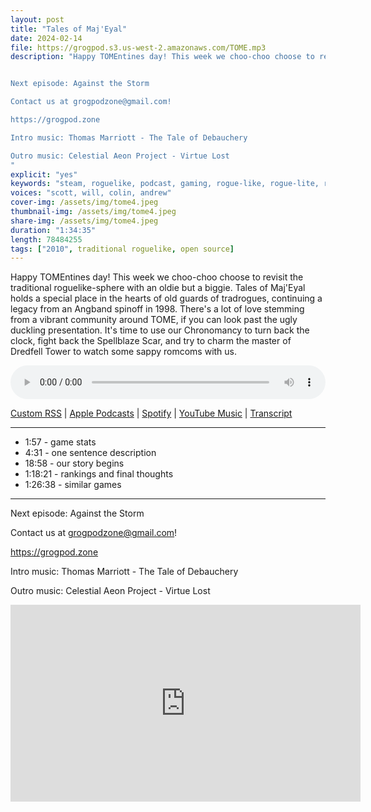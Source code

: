 ```yaml
---
layout: post
title: "Tales of Maj'Eyal"
date: 2024-02-14
file: https://grogpod.s3.us-west-2.amazonaws.com/TOME.mp3
description: "Happy TOMEntines day! This week we choo-choo choose to revisit the traditional roguelike-sphere with an oldie but a biggie. Tales of Maj'Eyal holds a special place in the hearts of old guards of tradrogues, continuing a legacy from an Angband spinoff in 1998. There's a lot of love stemming from a vibrant community around TOME, if you can look past the ugly duckling presentation. It's time to use our Chronomancy to turn back the clock, fight back the Spellblaze Scar, and try to charm the master of Dredfell Tower to watch some sappy romcoms with us.


Next episode: Against the Storm

Contact us at grogpodzone@gmail.com!

https://grogpod.zone

Intro music: Thomas Marriott - The Tale of Debauchery

Outro music: Celestial Aeon Project - Virtue Lost
"
explicit: "yes" 
keywords: "steam, roguelike, podcast, gaming, rogue-like, rogue-lite, roguelite"
voices: "scott, will, colin, andrew"
cover-img: /assets/img/tome4.jpeg
thumbnail-img: /assets/img/tome4.jpeg
share-img: /assets/img/tome4.jpeg
duration: "1:34:35"
length: 78484255
tags: ["2010", traditional roguelike, open source]
---
```


Happy TOMEntines day! This week we choo-choo choose to revisit the traditional roguelike-sphere with an oldie but a biggie. Tales of Maj'Eyal holds a special place in the hearts of old guards of tradrogues, continuing a legacy from an Angband spinoff in 1998. There's a lot of love stemming from a vibrant community around TOME, if you can look past the ugly duckling presentation. It's time to use our Chronomancy to turn back the clock, fight back the Spellblaze Scar, and try to charm the master of Dredfell Tower to watch some sappy romcoms with us.

<div class="container">
  <audio controls style="width: 100%;">
    <source src="https://grogpod.s3.us-west-2.amazonaws.com/TOME.mp3" type="audio/mpeg">
  </audio>
</div>

[Custom RSS](https://grogpod.zone/feed.xml) | [Apple Podcasts](https://podcasts.apple.com/us/podcast/tales-of-majeyal/id1650474911?i=1000645266530) | [Spotify](https://open.spotify.com/episode/2NFbJIB6Pp6Hmqr9MpbLuR?si=Hmjr6hv3QiOzbyc7aUe6aA) | [YouTube Music](https://www.youtube.com/playlist?list=PL-ShOmyMvd4jYFChE6tgj0JYG8RKK4xe0) | [Transcript](https://github.com/ScottBurger/going_rogue_podcast/blob/master/docs/transcripts/tales_of_majeyal.txt)

---
* 1:57 - game stats
* 4:31 - one sentence description
* 18:58 - our story begins
* 1:18:21 - rankings and final thoughts
* 1:26:38 - similar games

---

Next episode: Against the Storm

Contact us at grogpodzone@gmail.com!

https://grogpod.zone

Intro music: Thomas Marriott - The Tale of Debauchery

Outro music: Celestial Aeon Project - Virtue Lost

<div class="embed-responsive embed-responsive-16by9">
<iframe width="560" height="315" src="https://www.youtube.com/embed/jjMWmwGhaG4" title="YouTube video player" frameborder="0" allow="accelerometer; autoplay; clipboard-write; encrypted-media; gyroscope; picture-in-picture" allowfullscreen></iframe>
</div>
